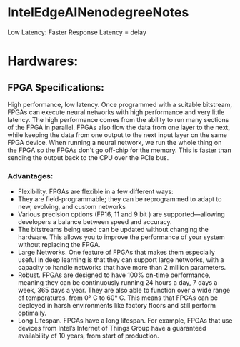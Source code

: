 # IntelEdgeAINenodegreeNotes

Low Latency: Faster Response
Latency = delay

# Hardwares:

## FPGA Specifications:

High performance, low latency. Once programmed with a suitable bitstream, FPGAs can execute neural networks with high performance and very little latency. The high performance comes from the ability to run many sections of the FPGA in parallel. FPGAs also flow the data from one layer to the next, while keeping the data from one output to the next input layer on the same FPGA device. When running a neural network, we run the whole thing on the FPGA so the FPGAs don't go off-chip for the memory. This is faster than sending the output back to the CPU over the PCIe bus.

### Advantages: 
* Flexibility. FPGAs are flexible in a few different ways:
* They are field-programmable; they can be reprogrammed to adapt to new, evolving, and custom networks
* Various precision options (FP16, 11 and 9 bit ) are supported—allowing developers a balance between speed and accuracy.
* The bitstreams being used can be updated without changing the hardware. This allows you to improve the performance of your system without replacing the FPGA.
* Large Networks. One feature of FPGAs that makes them especially useful in deep learning is that they can support large networks, with a capacity to handle networks that have more than 2 million parameters.
* Robust. FPGAs are designed to have 100% on-time performance, meaning they can be continuously running 24 hours a day, 7 days a week, 365 days a year. They are also able to function over a wide range of temperatures, from 0° C to 60° C. This means that FPGAs can be deployed in harsh environments like factory floors and still perform optimally.
* Long Lifespan. FPGAs have a long lifespan. For example, FPGAs that use devices from Intel’s Internet of Things Group have a guaranteed availability of 10 years, from start of production.

